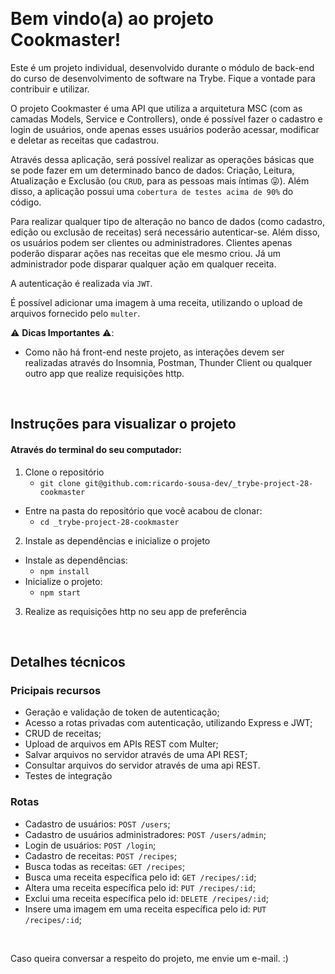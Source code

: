 
&nbsp;&nbsp;
# Bem vindo(a) ao projeto Cookmaster!


Este é um projeto individual, desenvolvido durante o módulo de back-end do curso de desenvolvimento de software na Trybe. Fique a vontade para contribuir e utilizar.

O projeto Cookmaster é uma API que utiliza a arquitetura MSC (com as camadas Models, Service e Controllers), onde é possível fazer o cadastro e login de usuários, onde apenas esses usuários poderão acessar, modificar e deletar as receitas que cadastrou.

Através dessa aplicação, será possível realizar as operações básicas que se pode fazer em um determinado banco de dados: Criação, Leitura, Atualização e Exclusão (ou `CRUD`, para as pessoas mais íntimas 😜). Além disso, a aplicação possui uma `cobertura de testes acima de 90%` do código.

Para realizar qualquer tipo de alteração no banco de dados (como cadastro, edição ou exclusão de receitas) será necessário autenticar-se. Além disso, os usuários podem ser clientes ou administradores. Clientes apenas poderão disparar ações nas receitas que ele mesmo criou. Já um administrador pode disparar qualquer ação em qualquer receita.

A autenticação é realizada via `JWT`.

É possível adicionar uma imagem à uma receita, utilizando o upload de arquivos fornecido pelo `multer`.

⚠️ **Dicas Importantes** ⚠️:

- Como não há front-end neste projeto, as interações devem ser realizadas através do Insomnia, Postman, Thunder Client ou qualquer outro app que realize requisições http.

&nbsp;&nbsp;

## Instruções para visualizar o projeto

#### Através do terminal do seu computador:
1. Clone o repositório
    * `git clone git@github.com:ricardo-sousa-dev/_trybe-project-28-cookmaster`
  * Entre na pasta do repositório que você acabou de clonar:
    * `cd _trybe-project-28-cookmaster`

2. Instale as dependências e inicialize o projeto
  * Instale as dependências:
    * `npm install`
  * Inicialize o projeto:
    * `npm start`

3. Realize as requisições http no seu app de preferência

&nbsp;
## Detalhes técnicos
### Pricipais recursos

- Geração e validação de token de autenticação;
- Acesso a rotas privadas com autenticação, utilizando Express e JWT;
- CRUD de receitas;
- Upload de arquivos em APIs REST com Multer;
- Salvar arquivos no servidor através de uma API REST;
- Consultar arquivos do servidor através de uma api REST.
- Testes de integração

### Rotas

* Cadastro de usuários: `POST /users`;
* Cadastro de usuários administradores: `POST /users/admin`;
* Login de usuários: `POST /login`;
* Cadastro de receitas: `POST /recipes`;
* Busca todas as receitas: `GET /recipes`;
* Busca uma receita específica pelo id: `GET /recipes/:id`;
* Altera uma receita específica pelo id: `PUT /recipes/:id`;
* Exclui uma receita específica pelo id: `DELETE /recipes/:id`;
* Insere uma imagem em uma receita específica pelo id: `PUT /recipes/:id`;

&nbsp;
&nbsp;

Caso queira conversar a respeito do projeto, me envie um e-mail.  :)


